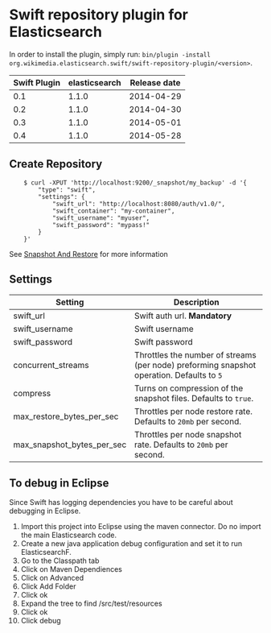 Swift repository plugin for Elasticsearch
=========================================

In order to install the plugin, simply run: `bin/plugin -install org.wikimedia.elasticsearch.swift/swift-repository-plugin/<version>`.

|      Swift Plugin           | elasticsearch         | Release date |
|-----------------------------|-----------------------|:------------:|
| 0.1                         | 1.1.0                 | 2014-04-29   |
| 0.2                         | 1.1.0                 | 2014-04-30   |
| 0.3                         | 1.1.0                 | 2014-05-01   |
| 0.4                         | 1.1.0                 | 2014-05-28   |

## Create Repository
```
    $ curl -XPUT 'http://localhost:9200/_snapshot/my_backup' -d '{
        "type": "swift",
        "settings": {
            "swift_url": "http://localhost:8080/auth/v1.0/",
            "swift_container": "my-container",
            "swift_username": "myuser",
            "swift_password": "mypass!"
        }
    }'
```

See [Snapshot And Restore](http://www.elasticsearch.org/guide/en/elasticsearch/reference/1.x/modules-snapshots.html) for more information


## Settings
|  Setting                            |   Description
|-------------------------------------|------------------------------------------------------------
| swift_url                          | Swift auth url. **Mandatory**
| swift_username                     | Swift username
| swift_password                     | Swift password
| concurrent_streams                 | Throttles the number of streams (per node) preforming snapshot operation. Defaults to `5`
| compress                           | Turns on compression of the snapshot files. Defaults to `true`.
| max_restore_bytes_per_sec          | Throttles per node restore rate. Defaults to `20mb` per second.
| max_snapshot_bytes_per_sec         | Throttles per node snapshot rate. Defaults to `20mb` per second.


## To debug in Eclipse
Since Swift has logging dependencies you have to be careful about debugging in Eclipse.

1.  Import this project into Eclipse using the maven connector.  Do no import the main Elasticsearch code.
2.  Create a new java application debug configuration and set it to run ElasticsearchF.
3.  Go to the Classpath tab
4.  Click on Maven Dependiences
5.  Click on Advanced
6.  Click Add Folder
7.  Click ok
8.  Expand the tree to find <project-name>/src/test/resources
9.  Click ok
10. Click debug
